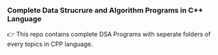  ### Complete Data Strucrure and Algorithm Programs in C++ Language
👉 This repo contains complete DSA Programs with seperate folders of every topics in CPP language.

